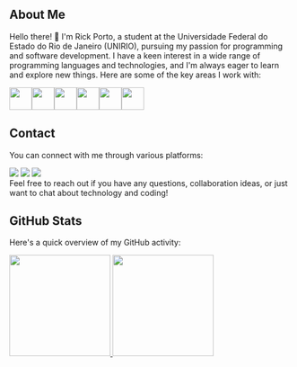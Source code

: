 ## About Me

Hello there! 👋 I'm Rick Porto, a student at the Universidade Federal do Estado do Rio de Janeiro (UNIRIO), pursuing my passion for programming and software development. I have a keen interest in a wide range of programming languages and technologies, and I'm always eager to learn and explore new things. Here are some of the key areas I work with:

<img loading="lazy" img src="https://cdn.jsdelivr.net/gh/devicons/devicon/icons/java/java-original.svg" width="40" height="40"/><img loading="lazy" img src="https://cdn.jsdelivr.net/gh/devicons/devicon/icons/javascript/javascript-original.svg" width="40" height="40"/><img loading="lazy" img src="https://cdn.jsdelivr.net/gh/devicons/devicon/icons/typescript/typescript-original.svg" width="40" height="40"/><img loading="lazy" img src="https://cdn.jsdelivr.net/gh/devicons/devicon/icons/python/python-original.svg" width="40" height="40"/><img loading="lazy" img src="https://cdn.jsdelivr.net/gh/devicons/devicon/icons/mysql/mysql-original-wordmark.svg" width="40" height="40"/><img loading="lazy" src="https://cdn.jsdelivr.net/gh/devicons/devicon/icons/git/git-original.svg" width="40" height="40"/>

## Contact

You can connect with me through various platforms:
<div>
<a href="mailto:contato@rickmarco4@hotmail.com" target="_blank"><img loading="lazy" src="https://img.shields.io/badge/Microsoft_Outlook-0078D4?style=for-the-badge&logo=microsoft-outlook&logoColor=white" target="_blank"></a>
<a href="https://www.instagram.com/rick_portoo/" target="_blank"><img loading="lazy" src="https://img.shields.io/badge/-Instagram-%23E4405F?style=for-the-badge&logo=instagram&logoColor=white" target="_blank"></a>
<a href="https://www.linkedin.com/in/rick-porto-a5003917b/" target="_blank"><img loading="lazy" src="https://img.shields.io/badge/-LinkedIn-%230077B5?style=for-the-badge&logo=linkedin&logoColor=white" target="_blank"></a>   
</div>
Feel free to reach out if you have any questions, collaboration ideas, or just want to chat about technology and coding!

## GitHub Stats

Here's a quick overview of my GitHub activity:

<div>
<a href="https://github.com/Rick-Porto">
<img loading="lazy" height="180em" src="https://github-readme-stats.vercel.app/api/top-langs/?username=Rick-Porto-aqui&layout=compact&langs_count=7&theme=dracula"/>
<img loading="lazy" height="180em" src="https://github-readme-stats.vercel.app/api?username=Rick-Porto-aqui&show_icons=true&theme=dracula&include_all_commits=true&count_private=true"/>
</div>


